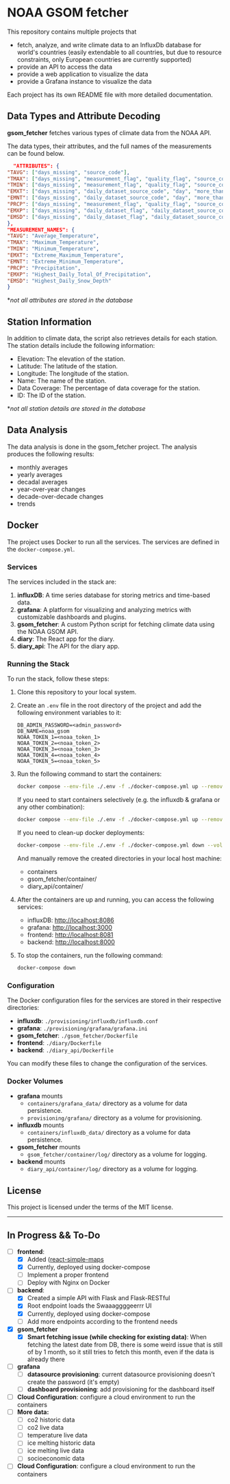 # NOAA GSOM fetcher

This repository contains multiple projects that

- fetch, analyze, and write climate data to an InfluxDb database for world's countries (easily extendable to all
  countries, but due to resource constraints, only European countries are currently supported)
- provide an API to access the data
- provide a web application to visualize the data
- provide a Grafana instance to visualize the data

Each project has its own README file with more detailed documentation.

## Data Types and Attribute Decoding

**gsom_fetcher** fetches various types of climate data from the NOAA API.

The data types, their attributes, and the full names of the measurements can be found below.

```json
  "ATTRIBUTES": {
"TAVG": ["days_missing", "source_code"],
"TMAX": ["days_missing", "measurement_flag", "quality_flag", "source_code"],
"TMIN": ["days_missing", "measurement_flag", "quality_flag", "source_code"],
"EMXT": ["days_missing", "daily_dataset_source_code", "day", "more_than_once"],
"EMNT": ["days_missing", "daily_dataset_source_code", "day", "more_than_once"],
"PRCP": ["days_missing", "measurement_flag", "quality_flag", "source_code"],
"EMXP": ["days_missing", "daily_dataset_flag", "daily_dataset_source_code", "day", "more_than_once"],
"EMSD": ["days_missing", "daily_dataset_flag", "daily_dataset_source_code", "day", "more_than_once"]
},
"MEASUREMENT_NAMES": {
"TAVG": "Average_Temperature",
"TMAX": "Maximum_Temperature",
"TMIN": "Minimum_Temperature",
"EMXT": "Extreme_Maximum_Temperature",
"EMNT": "Extreme_Minimum_Temperature",
"PRCP": "Precipitation",
"EMXP": "Highest_Daily_Total_Of_Precipitation",
"EMSD": "Highest_Daily_Snow_Depth"
}
```

**not all attributes are stored in the database*

## Station Information

In addition to climate data, the script also retrieves details for each station. The station details include the
following information:

- Elevation: The elevation of the station.
- Latitude: The latitude of the station.
- Longitude: The longitude of the station.
- Name: The name of the station.
- Data Coverage: The percentage of data coverage for the station.
- ID: The ID of the station.

**not all station details are stored in the database*

## Data Analysis

The data analysis is done in the gsom_fetcher project. The analysis produces the following results:

- monthly averages
- yearly averages
- decadal averages
- year-over-year changes
- decade-over-decade changes
- trends

## Docker

The project uses Docker to run all the services. The services are defined in the `docker-compose.yml`.

### Services

The services included in the stack are:

1. **influxDB**: A time series database for storing metrics and time-based data.
2. **grafana**: A platform for visualizing and analyzing metrics with customizable dashboards and plugins.
3. **gsom_fetcher**: A custom Python script for fetching climate data using the NOAA GSOM API.
4. **diary**: The React app for the diary.
5. **diary_api**: The API for the diary app.

### Running the Stack

To run the stack, follow these steps:

1. Clone this repository to your local system.

2. Create an `.env` file in the root directory of the project and add the following environment variables to it:

    ```
    DB_ADMIN_PASSWORD=<admin_password>
    DB_NAME=noaa_gsom
    NOAA_TOKEN_1=<noaa_token_1>
    NOAA_TOKEN_2=<noaa_token_2>
    NOAA_TOKEN_3=<noaa_token_3>
    NOAA_TOKEN_4=<noaa_token_4>
    NOAA_TOKEN_5=<noaa_token_5>
    ```

3. Run the following command to start the containers:

    ```bash
    docker compose --env-file ./.env -f ./docker-compose.yml up --remove-orphans --build
    ```

   If you need to start containers selectively (e.g. the influxdb & grafana or any other combination):
   ```bash
   docker compose --env-file ./.env -f ./docker-compose.yml up --remove-orphans --build influxdb grafana
    ```

   If you need to clean-up docker deployments:

    ```bash
    docker-compose --env-file ./.env -f ./docker-compose.yml down --volumes --remove-orphans
    ```

   And manually remove the created directories in your local host machine:
    - containers
    - gsom_fetcher/container/
    - diary_api/container/

4. After the containers are up and running, you can access the following services:

    - influxDB: [http://localhost:8086](http://localhost:8086)
    - grafana: [http://localhost:3000](http://localhost:3000)
    - frontend: [http://localhost:8081](http://localhost:8081)
    - backend: [http://localhost:8000](http://localhost:8000)

5. To stop the containers, run the following command:

    ```bash
    docker-compose down
    ```

### Configuration

The Docker configuration files for the services are stored in their respective directories:

- **influxdb**: `./provisioning/influxdb/influxdb.conf`
- **grafana**: `./provisioning/grafana/grafana.ini`
- **gsom_fetcher**: `./gsom_fetcher/Dockerfile`
- **frontend**: `./diary/Dockerfile`
- **backend**: `./diary_api/Dockerfile`

You can modify these files to change the configuration of the services.

### Docker Volumes

- **grafana** mounts
    - `containers/grafana_data/` directory as a volume for data persistence.
    - `provisioning/grafana/` directory as a volume for provisioning.
- **influxdb** mounts
    - `containers/influxdb_data/` directory as a volume for data persistence.
- **gsom_fetcher** mounts
    - `gsom_fetcher/container/log/` directory as a volume for logging.
- **backend** mounts
    - `diary_api/container/log/` directory as a volume for logging.

## License

This project is licensed under the terms of the MIT license.

___

## In Progress && To-Do

- [ ] **frontend**:
    - [x] Added ([react-simple-maps](https://www.react-simple-maps.io/)
    - [x] Currently, deployed using docker-compose
    - [ ] Implement a proper frontend
    - [ ] Deploy with Nginx on Docker
- [ ] **backend**:
    - [x] Created a simple API with Flask and Flask-RESTful
    - [x] Root endpoint loads the Swaaaggggeerrr UI
    - [x] Currently, deployed using docker-compose
    - [ ] Add more endpoints according to the frontend needs
- [x] **gsom_fetcher**
    - [x] **Smart fetching issue (while checking for existing data)**: When fetching the latest date from DB, there is
      some weird issue that is still of by 1 month, so it still tries to fetch this month, even if the data is already
      there
- [ ] **grafana**
    - [ ] **datasource provisioning**: current datasource provisioning doesn't create the password (it's empty)
    - [ ] **dashboard provisioning**: add provisioning for the dashboard itself
- [ ] **Cloud Configuration**: configure a cloud environment to run the containers
- [ ] **More data:**
    - [ ] co2 historic data
    - [ ] co2 live data
    - [ ] temperature live data
    - [ ] ice melting historic data
    - [ ] ice melting live data
    - [ ] socioeconomic data
- [ ] **Cloud Configuration**: configure a cloud environment to run the containers